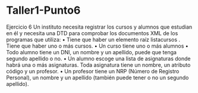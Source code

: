 # Taller1-Punto6

Ejercicio 6
Un instituto necesita registrar los cursos y alumnos que estudian en él y necesita una 
DTD para comprobar los documentos XML de los programas que utiliza:
• Tiene que haber un elemento raíz listacursos . Tiene que haber uno o más 
cursos.
• Un curso tiene uno o más alumnos
• Todo alumno tiene un DNI, un nombre y un apellido, puede que tenga 
segundo apellido o no.
• Un alumno escoge una lista de asignaturas donde habrá una o más 
asignaturas. Toda asignatura tiene un nombre, un atributo código y un 
profesor.
• Un profesor tiene un NRP (Número de Registro Personal), un nombre y un 
apellido (también puede tener o no un segundo apellido).
